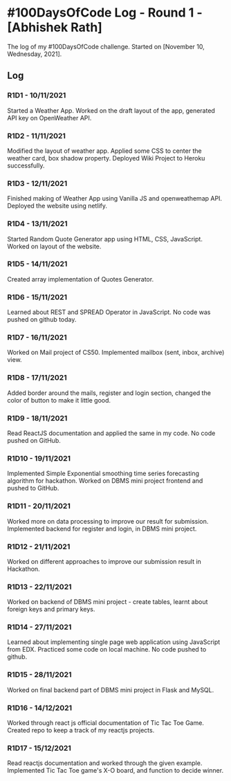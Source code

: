 # #100DaysOfCode Log - Round 1 - [Abhishek Rath]

The log of my #100DaysOfCode challenge. Started on [November 10, Wednesday, 2021].

## Log

### R1D1 - 10/11/2021
Started a Weather App. Worked on the draft layout of the app, generated API key on OpenWeather API.

### R1D2 - 11/11/2021
Modified the layout of weather app. Applied some CSS to center the weather card, box shadow property.
Deployed Wiki Project to Heroku successfully.

### R1D3 - 12/11/2021
Finished making of Weather App using Vanilla JS and openweathemap API. Deployed the website using netlify.

### R1D4 - 13/11/2021
Started Random Quote Generator app using HTML, CSS, JavaScript. Worked on layout of the website.

### R1D5 - 14/11/2021
Created array implementation of Quotes Generator.

### R1D6 - 15/11/2021
Learned about REST and SPREAD Operator in JavaScript. No code was pushed on github today.

### R1D7 - 16/11/2021
Worked on Mail project of CS50. Implemented mailbox (sent, inbox, archive) view.

### R1D8 - 17/11/2021
Added border around the mails, register and login section, changed the color of button to make it little good.

### R1D9 - 18/11/2021
Read ReactJS documentation and applied the same in my code. No code pushed on GitHub.

### R1D10 - 19/11/2021
Implemented Simple Exponential smoothing time series forecasting algorithm for hackathon.
Worked on DBMS mini project frontend and pushed to GitHub.

### R1D11 - 20/11/2021 
Worked more on data processing to improve our result for submission. 
Implemented backend for register and login, in DBMS mini project.

### R1D12 - 21/11/2021
Worked on different approaches to improve our submission result in Hackathon.

### R1D13 - 22/11/2021
Worked on backend of DBMS mini project - create tables, learnt about foreign keys and primary keys.


### R1D14 - 27/11/2021
Learned about implementing single page web application using JavaScript from EDX. Practiced some code on local machine.
No code pushed to github.

### R1D15 - 28/11/2021
Worked on final backend part of DBMS mini project in Flask and MySQL.

### R1D16 - 14/12/2021
Worked through react js official documentation of Tic Tac Toe Game. 
Created repo to keep a track of my reactjs projects.

### R1D17 - 15/12/2021
Read reactjs documentation and worked through the given example.
Implemented Tic Tac Toe game's X-O board, and function to decide winner.
